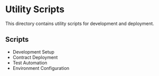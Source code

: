 # Utility Scripts

This directory contains utility scripts for development and deployment.

## Scripts
- Development Setup
- Contract Deployment
- Test Automation
- Environment Configuration

